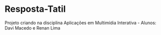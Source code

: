 # Resposta-Tatil
Projeto criando na disciplina Aplicações em Multimídia Interativa - Alunos: Davi Macedo e Renan Lima
